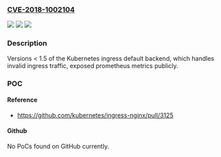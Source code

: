 ### [CVE-2018-1002104](https://cve.mitre.org/cgi-bin/cvename.cgi?name=CVE-2018-1002104)
![](https://img.shields.io/static/v1?label=Product&message=k8s.gcr.io%2Fdefaultbackend&color=blue)
![](https://img.shields.io/static/v1?label=Version&message=defaultbackend%20&color=brightgreen)
![](https://img.shields.io/static/v1?label=Vulnerability&message=CWE-215%20Information%20Exposure%20Through%20Debug%20Information&color=brightgreen)

### Description

Versions < 1.5 of the Kubernetes ingress default backend, which handles invalid ingress traffic, exposed prometheus metrics publicly.

### POC

#### Reference
- https://github.com/kubernetes/ingress-nginx/pull/3125

#### Github
No PoCs found on GitHub currently.


